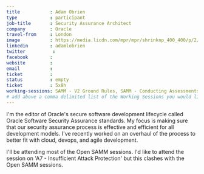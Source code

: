 ```yaml
---
title           : Adam Obrien
type            : participant
job-title       : Security Assurance Architect
company         : Oracle
travel-from     : London
image           : https://media.licdn.com/mpr/mpr/shrinknp_400_400/p/2/005/04a/086/1c3ff3d.jpg
linkedin        : adamlobrien
twitter          :
facebook        :
website         :
email           :
ticket          :
status          : empty
ticket          : 5x8h
working-sessions: SAMM - V2 Ground Rules, SAMM - Conducting Assessments, SAMM - Core Model Update 1 - Intro, SAMM - Core Model Update 2 - Dev Methods, A7 - Insufficient Attack Protection, Creating AppSec Teams, Securing the CI Pipeline, SAMM - Core Model Update 3 - Implementation, SAMM - Core Metrics, SAMM - Outreach and Marketing, SAMM - Standards and Compliance Mapping, Securing Legacy Applications, Machine Learning and Security, Scaling Static Analysis Reviews and Deployments
# add above a comma delimited list of the Working Sessions you would like to attend (use the session's title)
---
```


I'm the editor of Oracle's secure software development lifecycle called Oracle Software Security Assurance standards. My focus is making sure that our security assurance process is effective and efficient for all development models. I've recently worked on an overhaul of the process to better fit with cloud, devops, and agile development.

I'll be attending most of the Open SAMM sessions.
I'd like to attend the session on 'A7 - Insufficient Attack Protection' but this clashes with the Open SAMM sessions.
